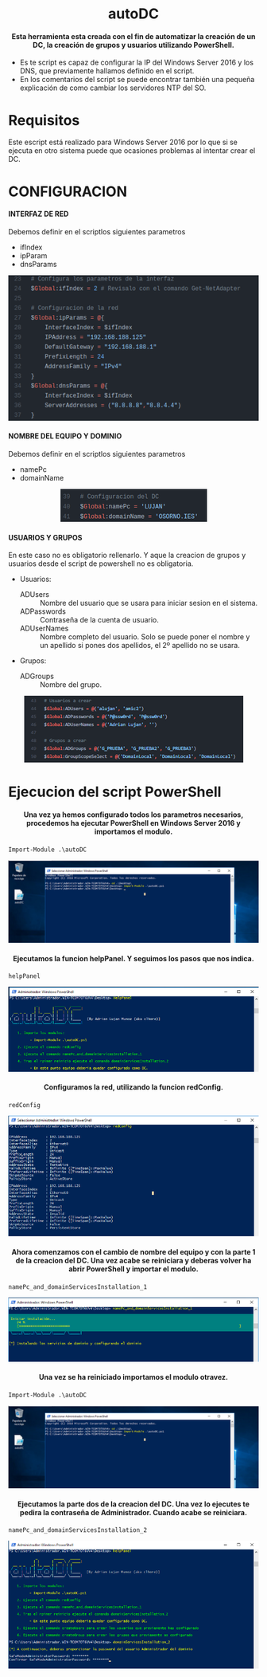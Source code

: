 <div align="center">
  <h1>autoDC</h1>
  <h4>Esta herramienta esta creada con el fin de automatizar la creación de un DC, la creación de grupos y usuarios utilizando PowerShell.</h4>
</div>
<ul>
    <li>Es te script es capaz de configurar la IP del Windows Server 2016 y los DNS, que previamente hallamos definido en el script.</li>
    <li>En los comentarios del script se puede encontrar también una pequeña explicación de como cambiar los servidores NTP del SO.</li>
</ul> 

Requisitos
======
Este escript está realizado para Windows Server 2016 por lo que si se ejecuta en otro sistema puede que ocasiones problemas al intentar crear el DC.


CONFIGURACION
======
<h4>INTERFAZ DE RED</h4>
<p>Debemos definir en el scriptlos siguientes parametros</p>
<ul>
    <li>ifIndex</li>
    <li>ipParam</li>
    <li>dnsParams</li>
</ul> 
<div align="center">
  <img src="img/conf/red.png">
</div>

<h4>NOMBRE DEL EQUIPO Y DOMINIO</h4>
<p>Debemos definir en el scriptlos siguientes parametros</p>
<ul>
    <li>namePc</li>
    <li>domainName</li>
</ul> 
<div align="center">
  <img src="img/conf/userDomain.png">
</div>
<h4>USUARIOS Y GRUPOS</h4>
<p>En este caso no es obligatorio rellenarlo. Y aque la creacion de grupos y usuarios desde el script de powershell no es obligatoria.</p>
<ul>
    <li>Usuarios:</li>
    <dl>
      <dt>ADUsers</dt>
      <dd>Nombre del usuario que se usara para iniciar sesion en el sistema.</dd>
      <dt>ADPasswords</dt>
      <dd>Contraseña de la cuenta de usuario.<dd>
      <dt>ADUserNames</dt>
      <dd>Nombre completo del usuario. Solo se puede poner el nombre y un apellido si pones dos apellidos, el 2º apellido no se usara.</dd>
    </dl>
    <li>Grupos:</li>
    <dl>
      <dt>ADGroups</dt>
      <dd>Nombre del grupo.</dd>
    </dl>
</ul> 
<div align="center">
  <img src="img/conf/userGrup.png">
</div>

Ejecucion del script PowerShell
======
<div align="center">
  <h4>Una vez ya hemos configurado todos los parametros necesarios, procedemos ha ejecutar PowerShell en Windows Server 2016 y importamos el modulo.</h4>
</div>

    Import-Module .\autoDC
    
<div align="center">
  <img src="img/autoDC_1.png">
</div>

<div align="center">
  <h4>Ejecutamos la funcion helpPanel. Y seguimos los pasos que nos indica.</h4>
</div>

    helpPanel
    
<div align="center">
  <img src="img/autoDC_2.png">
</div>

<div align="center">
  <h4>Configuramos la red, utilizando la funcion redConfig.</h4>
</div>

    redConfig
    
<div align="center">
  <img src="img/autoDC_3.png">
</div>

<div align="center">
  <h4>Ahora comenzamos con el cambio de nombre del equipo y con la parte 1 de la creacion del DC. Una vez acabe se reiniciara y deberas volver ha abrir PowerShell y importar el modulo.</h4>
</div>

    namePc_and_domainServicesInstallation_1
    
<div align="center">
  <img src="img/autoDC_4.png">
</div>

<div align="center">
  <h4>Una vez se ha reiniciado importamos el modulo otravez.</h4>
</div>

    Import-Module .\autoDC
    
<div align="center">
  <img src="img/autoDC_5.png">
</div>

<div align="center">
  <h4>Ejecutamos la parte dos de la creacion del DC. Una vez lo ejecutes te pedira la contraseña de Administrador. Cuando acabe se reiniciara.</h4>
</div>

    namePc_and_domainServicesInstallation_2
    
<div align="center">
  <img src="img/autoDC_6.png">
</div>
